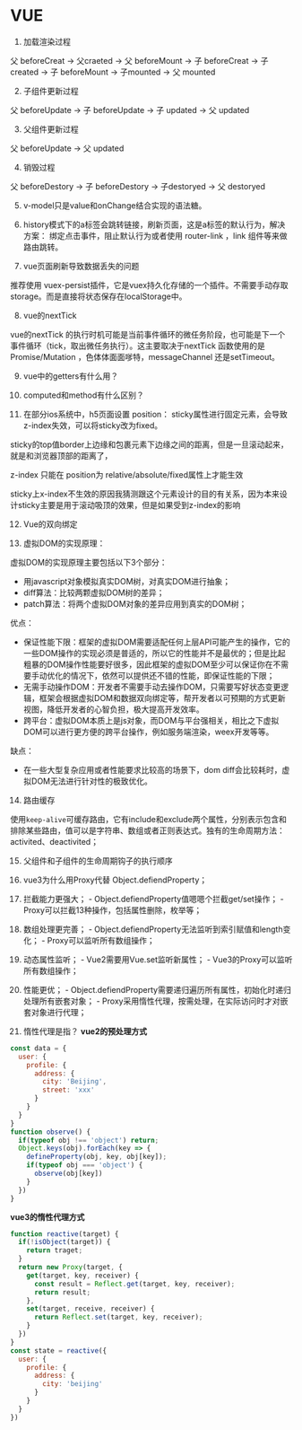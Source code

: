 # VUE 

1. 加载渲染过程

父 beforeCreat -> 父craeted -> 父 beforeMount -> 子 beforeCreat -> 子 created -> 子 beforeMount -> 子mounted -> 父 mounted 

2. 子组件更新过程

父 beforeUpdate -> 子 beforeUpdate -> 子 updated -> 父 updated

3. 父组件更新过程 

父 beforeUpdate -> 父 updated

4. 销毁过程

父 beforeDestory ->  子 beforeDestory ->  子destoryed ->  父 destoryed

5. v-model只是value和onChange结合实现的语法糖。

6. history模式下的a标签会跳转链接，刷新页面，这是a标签的默认行为，解决方案： 绑定点击事件，阻止默认行为或者使用 router-link ，link 组件等来做路由跳转。

7. vue页面刷新导致数据丢失的问题

推荐使用 vuex-persist插件，它是vuex持久化存储的一个插件。不需要手动存取storage。而是直接将状态保存在localStorage中。

8. vue的nextTick

vue的nextTick 的执行时机可能是当前事件循环的微任务阶段，也可能是下一个事件循环（tick，取出微任务执行）。这主要取决于nextTick 函数使用的是 Promise/Mutation ，色体体面面嗲特，messageChannel 还是setTimeout。

9. vue中的getters有什么用？

10. computed和method有什么区别？

11. 在部分ios系统中，h5页面设置 position： sticky属性进行固定元素，会导致z-index失效，可以将sticky改为fixed。

sticky的top值border上边缘和包裹元素下边缘之间的距离，但是一旦滚动起来，就是和浏览器顶部的距离了，

z-index 只能在 position为 relative/absolute/fixed属性上才能生效

sticky上x-index不生效的原因我猜测跟这个元素设计的目的有关系，因为本来设计sticky主要是用于滚动吸顶的效果，但是如果受到z-index的影响

12. Vue的双向绑定


13. 虚拟DOM的实现原理：

虚拟DOM的实现原理主要包括以下3个部分：

  - 用javascript对象模拟真实DOM树，对真实DOM进行抽象；
  - diff算法：比较两颗虚拟DOM树的差异；
  - patch算法：将两个虚拟DOM对象的差异应用到真实的DOM树；

优点：

  - 保证性能下限：框架的虚拟DOM需要适配任何上层API可能产生的操作，它的一些DOM操作的实现必须是普适的，所以它的性能并不是最优的；但是比起粗暴的DOM操作性能要好很多，因此框架的虚拟DOM至少可以保证你在不需要手动优化的情况下，依然可以提供还不错的性能，即保证性能的下限；
  - 无需手动操作DOM：开发者不需要手动去操作DOM，只需要写好状态变更逻辑，框架会根据虚拟DOM和数据双向绑定等，帮开发者以可预期的方式更新视图，降低开发者的心智负担，极大提高开发效率。
  - 跨平台：虚拟DOM本质上是js对象，而DOM与平台强相关，相比之下虚拟DOM可以进行更方便的跨平台操作，例如服务端渲染，weex开发等等。

缺点：

  - 在一些大型复杂应用或者性能要求比较高的场景下，dom diff会比较耗时，虚拟DOM无法进行针对性的极致优化。

14. 路由缓存

使用`keep-alive`可缓存路由，它有include和exclude两个属性，分别表示包含和排除某些路由，值可以是字符串、数组或者正则表达式。独有的生命周期方法：activited、deactivited；


15. 父组件和子组件的生命周期钩子的执行顺序

16. vue3为什么用Proxy代替 Object.defiendProperty；
  1. 拦截能力更强大；
    - Object.defiendProperty值嗯嗯个拦截get/set操作；
    - Proxy可以拦截13种操作，包括属性删除，枚举等；
  2. 数组处理更完善；
    - Object.defiendProperty无法监听到索引赋值和length变化；
    - Proxy可以监听所有数组操作；
  3. 动态属性监听；
    - Vue2需要用Vue.set监听新属性；
    - Vue3的Proxy可以监听所有数组操作；
  4. 性能更优；
    - Object.defiendProperty需要递归遍历所有属性，初始化时递归处理所有嵌套对象；
    - Proxy采用惰性代理，按需处理，在实际访问时才对嵌套对象进行代理；

17. 惰性代理是指？
**vue2的预处理方式**
```js
const data = {
  user: {
    profile: {
      address: {
        city: 'Beijing',
        street: 'xxx'
      }
    }
  }
}
function observe() {
  if(typeof obj !== 'object') return;
  Object.keys(obj).forEach(key => {
    defineProperty(obj, key, obj[key]);
    if(typeof obj === 'object') {
      observe(obj[key])
    }
  })
}
```
**vue3的惰性代理方式**
```js
function reactive(target) {
  if(!isObject(target)) {
    return traget;
  }
  return new Proxy(target, {
    get(target, key, receiver) {
      const result = Reflect.get(target, key, receiver);
      return result;
    },
    set(target, receive, receiver) {
      return Reflect.set(target, key, receiver);
    }
  })
}
const state = reactive({
  user: {
    profile: {
      address: {
        city: 'beijing'
      }
    }
  }
})
```

